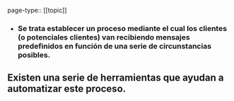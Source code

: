 page-type:: [[topic]]
- ### Se trata establecer un proceso mediante el cual los clientes (o potenciales clientes) van recibiendo mensajes predefinidos en función de una serie de circunstancias posibles.

Existen una serie de herramientas que ayudan a automatizar este proceso.
  - 


